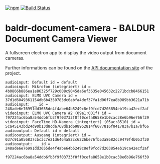 [![npm](https://img.shields.io/npm/v/baldr-document-camera.svg)](https://www.npmjs.com/package/baldr-document-camera)
[![Build Status](https://travis-ci.org/Josef-Friedrich/baldr-document-camera.svg?branch=master)](https://travis-ci.org/Josef-Friedrich/baldr-document-camera)

# baldr-document-camera - BALDUR Document Camera Viewer

A fullscreen electron app to display the video output from document
cameras.

Further informations can be found on the
[API documentation site](https://Josef-Friedrich.github.io/baldr-document-camera/)
of the project.

```
audioinput: Default id = default
audioinput: Mikrofon (integriert) id = 4b0866b886ea1e86325f729c008c9045da6ef3635e045632c2271bdcb8466151
audioinput: ELMO UVC Camera id = 37d1d6049361154db6b4350783dc6abfa4def37fa1d06f7ea8b989bb3621a71b
audioinput: __ id = 248ade6e76991dd3655de4f4abe64b5249c8ef9fcd7d203854eb19ca42ecf2af
videoinput: ELMO UVC Camera #2 (09a1:001f) id = f97224ac6ba8a54ddb6fb3f9f03733f0ff0cefa8658e1b0cac38e6b96e766f39
videoinput: FaceTime HD-Kamera (integriert) (05ac:8510) id = 5ca45143bd24d90b13d8cda768db1d698952814f6077816f041783a7b1a7bf66
audiooutput: Default id = default
audiooutput: Ausgang (integriert) id = 037c91a056837cbc3c7e21d6464a82cc6226be76fb53a8682cc9479f4b053f30
audiooutput: __ id = 248ade6e76991dd3655de4f4abe64b5249c8ef9fcd7d203854eb19ca42ecf2af
```

```
f97224ac6ba8a54ddb6fb3f9f03733f0ff0cefa8658e1b0cac38e6b96e766f39
```
